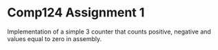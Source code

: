 # Comp124 Assignment 1
Implementation of a simple 3 counter that counts positive, negative and values equal to zero in assembly.
